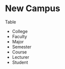 New Campus
=========
Table
  - College
  - Faculty
  - Major
  - Semester
  - Course
  - Lecturer
  - Student